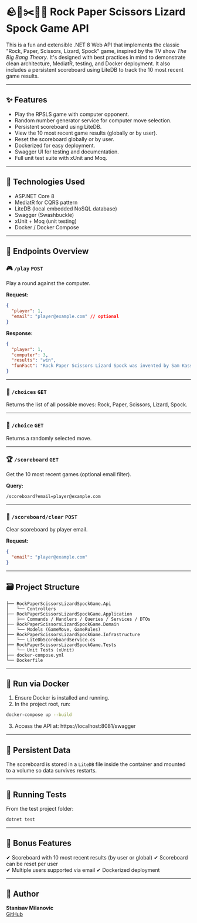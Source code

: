 # 🪨📄✂️🦎🖖 Rock Paper Scissors Lizard Spock Game API

This is a fun and extensible .NET 8 Web API that implements the classic "Rock, Paper, Scissors, Lizard, Spock" game, inspired by the TV show *The Big Bang Theory*. It's designed with best practices in mind to demonstrate clean architecture, MediatR, testing, and Docker deployment. It also includes a persistent scoreboard using LiteDB to track the 10 most recent game results.

---

## ✨ Features

- Play the RPSLS game with computer opponent.
- Random number generator service for computer move selection.
- Persistent scoreboard using LiteDB.
- View the 10 most recent game results (globally or by user).
- Reset the scoreboard globally or by user.
- Dockerized for easy deployment.
- Swagger UI for testing and documentation.
- Full unit test suite with xUnit and Moq.

---

## 🔧 Technologies Used

- ASP.NET Core 8
- MediatR for CQRS pattern
- LiteDB (local embedded NoSQL database)
- Swagger (Swashbuckle)
- xUnit + Moq (unit testing)
- Docker / Docker Compose

---

## 🧪 Endpoints Overview

### 🎮 `/play` `POST`

Play a round against the computer.

**Request:**
```json
{
  "player": 1,
  "email": "player@example.com" // optional
}
```

**Response:**
```json
{
  "player": 1,
  "computer": 3,
  "results": "win",
  "funFact": "Rock Paper Scissors Lizard Spock was invented by Sam Kass and Karen Bryla and made popular by *The Big Bang Theory"
}
```

---

### 📜 `/choices` `GET`

Returns the list of all possible moves: Rock, Paper, Scissors, Lizard, Spock.

---

### 🎲 `/choice` `GET`

Returns a randomly selected move.

---

### 🏆 `/scoreboard` `GET`

Get the 10 most recent games (optional email filter).

**Query:**
```
/scoreboard?email=player@example.com
```

---

### 🧹 `/scoreboard/clear` `POST`

Clear scoreboard by player email.

**Request:**
```json
{
  "email": "player@example.com"
}
```

---

## 🗃️ Project Structure

```
├── RockPaperScissorsLizardSpockGame.Api
│   └── Controllers
├── RockPaperScissorsLizardSpockGame.Application
│   ├── Commands / Handlers / Queries / Services / DTOs
├── RockPaperScissorsLizardSpockGame.Domain
│   └── Models (GameMove, GameRules)
├── RockPaperScissorsLizardSpockGame.Infrastructure
│   └── LiteDbScoreboardService.cs
├── RockPaperScissorsLizardSpockGame.Tests
│   └── Unit Tests (xUnit)
├── docker-compose.yml
└── Dockerfile
```

---

## 🚀 Run via Docker

1. Ensure Docker is installed and running.
2. In the project root, run:

```bash
docker-compose up --build
```

3. Access the API at: https://localhost:8081/swagger

---

## 💾 Persistent Data

The scoreboard is stored in a `LiteDB` file inside the container and mounted to a volume so data survives restarts.

---

## 🧪 Running Tests

From the test project folder:

```bash
dotnet test
```

---

## 🎁 Bonus Features

✔ Scoreboard with 10 most recent results (by user or global) 
✔ Scoreboard can be reset per user  
✔ Multiple users supported via email
✔ Dockerized deployment

---

## 👤 Author

**Stanisav Milanovic**  
[GitHub](https://github.com/stanisavm)